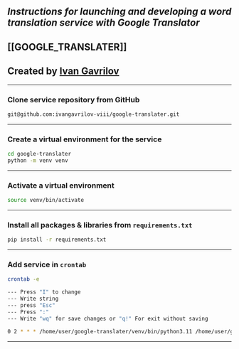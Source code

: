 ## ***Instructions for launching and developing a word translation service with Google Translator***

## [[GOOGLE_TRANSLATER]]
 

## Created by [Ivan Gavrilov](https://github.com/ivangavrilov-viii)
---
### Clone service repository from GitHub
```bash
git@github.com:ivangavrilov-viii/google-translater.git
```
---
### Create a virtual environment for the service
```bash
cd google-translater
python -m venv venv
```
---
### Activate a virtual environment
```bash
source venv/bin/activate
```
---
### Install all packages & libraries from `requirements.txt`
```bash
pip install -r requirements.txt
```
---
### Add service in `crontab`
```bash
crontab -e
```

```bash
--- Press "I" to change  
--- Write string  
--- press "Esc"  
--- Press ":"  
--- Write "wq" for save changes or "q!" For exit without saving  
```

```bash
0 2 * * * /home/user/google-translater/venv/bin/python3.11 /home/user/google-translater/main.py  
```
---
